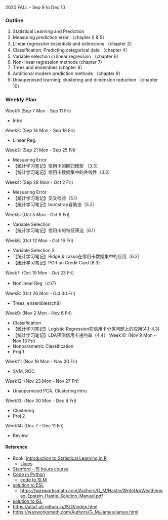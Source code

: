 2020 FALL - Sep 9 to Dec 10



### Outline
1. Statistical Learning and Prediction
2. Measuring prediction error  （chapter 2 & 5）
3. Linear regression essentials and extensions （chapter 3）
4. Classification: Predicting categorical data （chapter 4）
5. Variable selection in linear regression （chapter 6）
6. Non-linear regression methods (chapter 7)
7. Trees and ensembles (chapter 8)
8. Additional modern prediction methods （chapter 9）
9. Unsupervised learning: clustering and dimension reduction （chapter 10）

### Weekly Plan

Week1: (Sep 7 Mon - Sep 11 Fri)
- Intro  

Week2: (Sep 14 Mon - Sep 18 Fri)
- Linear Reg.  

Week3: (Sep 21 Mon - Sep 25 Fri)
- Mesuaring Error  
- 【统计学习笔记】信用卡的回归模型 （3.3）
- 【统计学习笔记】信用卡数据集中的共线性（3.3）

Week4: (Sep 28 Mon - Oct 2 Fri)
- Mesuaring Error   
- 【统计学习笔记】交叉检验（5.1）
- 【统计学习笔记】bootstrap自助法（5.2）

Week5: (Oct 5 Mon - Oct 9 Fri)
- Variable Selection  
- 【统计学习笔记】信用卡的特征筛选（6.1）  

Week6: (Oct 12 Mon - Oct 16 Fri)
- Variable Selection 2  
- 【统计学习笔记】Ridge & Lasso在信用卡数据集中的应用（6.2）
- 【统计学习笔记】PCR on Credit Card (6.3)  

Week7: (Oct 19 Mon - Oct 23 Fri)
- Nonlinear Reg（ch7)  

Week8: (Oct 26 Mon - Oct 30 Fri)
- Trees, ensembles(ch8)

Week9: (Nov 2 Mon - Nov 6 Fri)
- Classification  
- 【统计学习笔记】Logistic Regression在信用卡分类问题上的应用(4.1-4.3)
- 【统计学习笔记】LDA预测信用卡违约率（4.4）
Week10: (Nov 9 Mon - Nov 13 Fri)
- Nonparametric Classification
- Proj 1  

Week11: (Nov 16 Mon - Nov 20 Fri)
- SVM, ROC  

Week12: (Nov 23 Mon - Nov 27 Fri)
- Unsupervised PCA, Clustering Intro  

Week13: (Nov 30 Mon - Dec 4 Fri)
- Clustering
- Proj 2  

Week14: (Dec 7 - Dec 11 Fri)
- Review  

#### Reference
- Book: [Introduction to Statistical Learning in R](http://faculty.marshall.usc.edu/gareth-james/ISL/index.html)
  - [slides](http://rstudio-pubs-static.s3.amazonaws.com/359626_2b9afb36e956418b92a66f8068fa5d2b.html)
- [Stanford - 15 hours course](https://www.r-bloggers.com/in-depth-introduction-to-machine-learning-in-15-hours-of-expert-videos/)
- [Code in Python](https://github.com/gaufung/ISL)
  - [code to SLM](https://github.com/fengdu78/lihang-code)
- [solution to ESL](https://esl.hohoweiya.xyz/)
  - https://waxworksmath.com/Authors/G_M/Hastie/WriteUp/Weatherwax_Epstein_Hastie_Solution_Manual.pdf
- [solution to ISL](https://github.com/asadoughi/stat-learning)
- https://altaf-ali.github.io/ISLR/index.html
- https://waxworksmath.com/Authors/G_M/James/james.html
